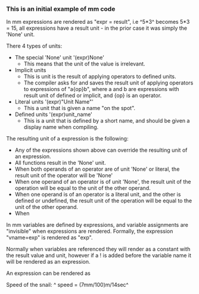 ### This is an initial example of mm code 
In mm expressions are rendered as "expr = result", i.e ^5\*3^ becomes 5\*3 = 15, all expressions have a result unit - in the prior case it was simply the 'None' unit.  

There 4 types of units:  
- The special 'None' unit '(expr)None'
  - This means that the unit of the value is irrelevant.  
- Implicit units 
  - This is unit is the result of applying operators to defined units.  
  - The compiler asks for and saves the result unit of applying operators to expressions of "a{op}b", where a and b are expressions with result unit of defined or implicit, and {op} is an operator.
- Literal units '(expr)"Unit Name"'
  - This a unit that is given a name "on the spot".  
- Defined units '(expr)unit_name'
  - This is a unit that is defined by a short name, and should be given a display name when compiling.  

The resulting unit of a expression is the following:
- Any of the expressions shown above can override the resulting unit of an expression.  
- All functions result in the 'None' unit.  
- When both operands of an operator are of unit 'None' or literal, the result unit of the operator will be 'None'
- When one operand of an operator is of unit 'None', the result unit of the operation will be equal to the unit of the other operand.  
- When one operand is of an operator is a literal unit, and the other is defined or undefined, the result unit of the operation will be equal to the unit of the other operand.  
- When 

In mm variables are defined by expressions, and variable assignments are "invisible" when expressions are rendered. Formally, the expression "vname=exp" is rendered as "exp".  

Normally when variables are referenced they will render as a constant with the result value and unit, however if a ! is added before the variable name it will be rendered as an expression.  

An expression can be rendered as 


Speed of the snail: ^ speed = (7mm/100)m/14sec^  

